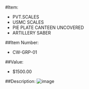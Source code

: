 #Item:
* PVT.SCALES 
* USMC SCALES
* PIE PLATE CANTEEN UNCOVERED
* ARTILLERY SABER



##Item Number:
* CW-GRP-01

##Value:
* $1500.00

##Description:
 ![image](../../../Military-Audit/Images/CW-GRP-1.JPG)


